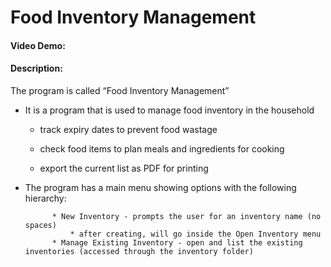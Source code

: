 # Food Inventory Management
#### Video Demo:  <URL HERE>
#### Description:

The program is called “Food Inventory Management”

* It is a program that is used to manage food inventory in the household

    * track expiry dates to prevent food wastage

    * check food items to plan meals and ingredients for cooking

    * export the current list as PDF for printing

* The program has a main menu showing options with the following hierarchy:

            * New Inventory - prompts the user for an inventory name (no spaces)
                * after creating, will go inside the Open Inventory menu
            * Manage Existing Inventory - open and list the existing inventories (accessed through the inventory folder) 

